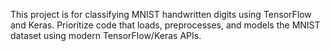 <!-- Use this file to provide workspace-specific custom instructions to Copilot. For more details, visit https://code.visualstudio.com/docs/copilot/copilot-customization#_use-a-githubcopilotinstructionsmd-file -->

This project is for classifying MNIST handwritten digits using TensorFlow and Keras. Prioritize code that loads, preprocesses, and models the MNIST dataset using modern TensorFlow/Keras APIs.
